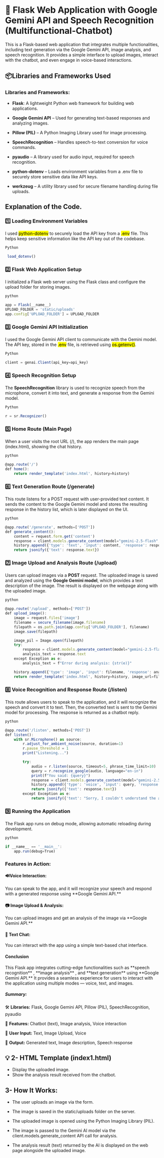 # 👾 Flask Web Application with Google Gemini API and Speech Recognition (Multifunctional-Chatbot)


<p> This is a Flask-based web application that integrates multiple functionalities, including text generation via the Google Gemini API, image analysis, and speech recognition. It provides a simple interface to upload images, interact with the chatbot, and even engage in voice-based interactions.</p>


## 📦Libraries and Frameworks Used

### Libraries and Frameworks:
- **Flask**: A lightweight Python web framework for building web applications.

- **Google Gemini API** – Used for generating text-based responses and analyzing images.

- **Pillow (PIL)** – A Python Imaging Library used for image processing.

- **SpeechRecognition** – Handles speech-to-text conversion for voice commands.

- **pyaudio** – A library used for audio input, required for speech recognition.

- **python-dotenv** – Loads environment variables from a .env file to securely store sensitive data like API keys.

- **werkzeug** – A utility library used for secure filename handling during file uploads.

## Explanation of the Code.

### 1️⃣ Loading Environment Variables

<p>I used <mark>python-dotenv</mark> to securely load the API key from a <mark>.env</mark> file. This helps keep sensitive information like the API key out of the codebase.</p>

```javascript
Python

 load_dotenv()
```

### 2️⃣ Flask Web Application Setup

<p>I initialized a Flask web server using the Flask class and configure the upload folder for storing images.</p>

```javascript
python

app = Flask(__name__)
UPLOAD_FOLDER = 'static/uploads'
app.config['UPLOAD_FOLDER'] = UPLOAD_FOLDER
```
### 3️⃣ Google Gemini API Initialization

I used the <bold>Google Gemini API</bold> client to communicate with the Gemini model. The API key, stored in the <mark>.env</mark> file, is retrieved using <mark>os.getenv()</mark>.

```javascript
Python

client = genai.Client(api_key=api_key)
```

### 4️⃣ Speech Recognition Setup

The **SpeechRecognition** library is used to recognize speech from the microphone, convert it into text, and generate a response from the Gemini model.

```javascript
Python

r = sr.Recognizer()
```

### 5️⃣ Home Route (Main Page)

When a user visits the root URL (/), the app renders the main page (index.html), showing the chat history.

```javascript
python

@app.route('/')
def home():
    return render_template('index.html', history=history)
```

### 6️⃣ Text Generation Route (/generate)

This route listens for a POST request with user-provided text content. It sends the content to the Google Gemini model and stores the resulting response in the history list, which is later displayed on the UI.

```javascript
python

@app.route('/generate', methods=['POST'])
def generate_content():
    content = request.form.get('content')
    response = client.models.generate_content(model="gemini-2.5-flash", contents=content)
    history.append({'type': 'text', 'input': content, 'response': response.text})
    return jsonify({'text': response.text})
```

### 7️⃣ Image Upload and Analysis Route (/upload)

Users can upload images via a **POST** request. The uploaded image is saved and analyzed using the **Google Gemini model**, which provides a text description of the image. The result is displayed on the webpage along with the uploaded image.

```javascript
python

@app.route('/upload', methods=['POST'])
def upload_image():
    image = request.files['image']
    filename = secure_filename(image.filename)
    filepath = os.path.join(app.config['UPLOAD_FOLDER'], filename)
    image.save(filepath)

    image_pil = Image.open(filepath)
    try:
        response = client.models.generate_content(model="gemini-2.5-flash", contents=[image_pil, "Tell me about this image."])
        analysis_text = response.text
    except Exception as e:
        analysis_text = f"Error during analysis: {str(e)}"

    history.append({'type': 'image', 'input': filename, 'response': analysis_text})
    return render_template('index.html', history=history, image_url=filename, analysis=analysis_text)
```

### 8️⃣ Voice Recognition and Response Route (/listen)

This route allows users to speak to the application, and it will recognize the speech and convert it to text. Then, the converted text is sent to the Gemini model for processing. The response is returned as a chatbot reply.

```javascript
python

@app.route('/listen', methods=['POST'])
def listen():
    with sr.Microphone() as source:
        r.adjust_for_ambient_noise(source, duration=1)
        r.pause_threshold = 1
        print("Listening...")

        try:
            audio = r.listen(source, timeout=5, phrase_time_limit=10)
            query = r.recognize_google(audio, language="en-in")
            print(f"You said: {query}")
            response = client.models.generate_content(model="gemini-2.5-flash", contents=query)
            history.append({'type': 'voice', 'input': query, 'response': response.text})
            return jsonify({'text': response.text})
        except Exception as e:
            return jsonify({'text': "Sorry, I couldn't understand the audio. Please try again."})
```


### 9️⃣ Running the Application

The Flask app runs on debug mode, allowing automatic reloading during development.

```javascript
python

if __name__ == '__main__':
    app.run(debug=True)
```

<h3>Features in Action:</h3>

<h4>🔊Voice Interaction:</h4>
You can speak to the app, and it will recognize your speech and respond with a generated response using **Google Gemini API.**

<h4>📷 Image Upload & Analysis:</h4>
You can upload images and get an analysis of the image via **Google Gemini API.**

<h4>💬 Text Chat:</h4>
You can interact with the app using a simple text-based chat interface.


<h4>Conclusion</h4>
This Flask app integrates cutting-edge functionalities such as **speech recognition** , **image analysis** , and **text generation** using **Google Gemini API.** It provides a seamless experience for users to interact with the application using multiple modes — voice, text, and images.


<h5>Summary:</h5>

🛠 **Libraries:** Flask, Google Gemini API, Pillow (PIL), SpeechRecognition, pyaudio

💬 **Features:** Chatbot (text), Image analysis, Voice interaction

📲 **User Input:** Text, Image Upload, Voice

🔄 **Output:** Generated text, Image description, Speech response



## 💡 2- HTML Template (index1.html)
* Display the uploaded image.
* Show the analysis result received from the chatbot.


## 3- How It Works:
* The user uploads an image via the form.

* The image is saved in the static/uploads folder on the server.

* The uploaded image is opened using the Python Imaging Library (PIL).

* The image is passed to the Gemini AI model via the client.models.generate_content API call for analysis.

* The analysis result (text) returned by the AI is displayed on the web page alongside the      uploaded image.